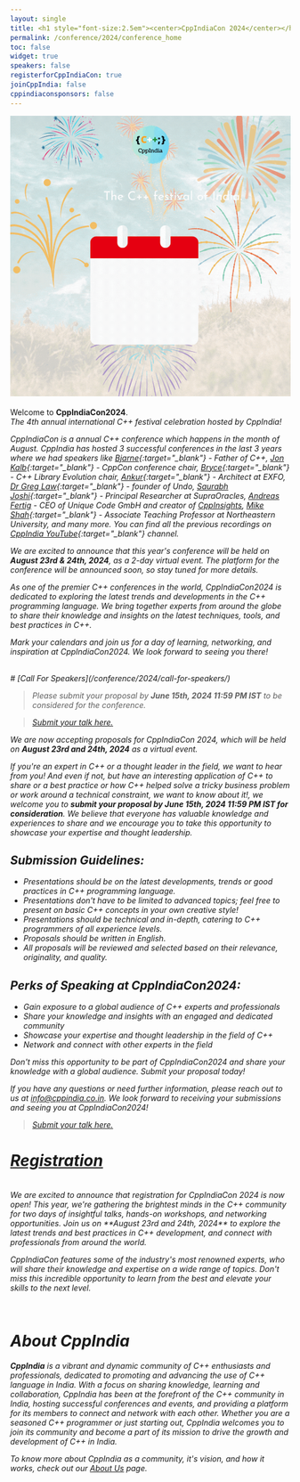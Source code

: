 ```yaml
---
layout: single
title: <h1 style="font-size:2.5em"><center>CppIndiaCon 2024</center></h1><center><p style="font-size:1.5em">The C++ festival of India</p><center>
permalink: /conference/2024/conference_home
toc: false
widget: true
speakers: false
registerforCppIndiaCon: true
joinCppIndia: false
cppindiaconsponsors: false
---
```

<!-- <center><p style="font-size:1.5em">The C++ festival of India</p></center> -->

<a href="https://konfhub.com/cppindiacon2024" style="display:block;" target="_blank">
    <img src="/conference/2024/graphics/cppindiacon2024_square_banner.gif" alt="CppIndiaCon2024 Image">
</a>

<!-- <img src="/conference/2024/graphics/cppindiacon2024_square_banner.gif" alt="CppIndiaCon2024 Image"> -->

<!-- <div><script src="https://widget.konfhub.com/widget.js" button_id="btn_67003620bcfc"></script></div> -->
<div><script src="https://widget.konfhub.com/widget.js" button_id="btn_67003620bcfc"></script></div>

<!-- <div><script src=https://widget.konfhub.com/widget.js button_id="btn_67003620bcfc"></script></div> -->
<br>
Welcome to <strong>CppIndiaCon2024</strong>.<br> 
<i>The 4th annual international C++ festival<i> celebration hosted by CppIndia!

CppIndiaCon is a annual C++ conference which happens in the month of August. CppIndia has hosted 3 successful conferences in the last 3 years where we had speakers like [Bjarne](https://www.stroustrup.com/){:target="_blank"} - Father of C++, [Jon Kalb](https://twitter.com/_JonKalb){:target="_blank"} - CppCon conference chair, [Bryce](https://twitter.com/blelbach){:target="_blank"} - C++ Library Evolution chair, [Ankur](https://ankursatle.wordpress.com/){:target="_blank"} - Architect at EXFO, [Dr Greg Law](https://undo.io/about-us/undo/leadership-team/greg-law/){:target="_blank"} - founder of Undo, [Saurabh Joshi](https://sbjoshi.github.io/){:target="_blank"} - Principal Researcher at SupraOracles, [Andreas Fertig](https://de.linkedin.com/in/andreasfertig) - CEO of Unique Code GmbH and creator of [CppInsights](https://cppinsights.io), [Mike Shah](https://mshah.io){:target="_blank"} - Associate Teaching Professor at Northeastern University, and many more. You can find all the previous recordings on [CppIndia YouTube](https://www.youtube.com/@CppIndiaUG){:target="_blank"} channel.

We are excited to announce that this year's conference will be held on **August 23rd & 24th, 2024**, as a 2-day virtual event. The platform for the conference will be announced soon, so stay tuned for more details.

As one of the premier C++ conferences in the world, CppIndiaCon2024 is dedicated to exploring the latest trends and developments in the C++ programming language. We bring together experts from around the globe to share their knowledge and insights on the latest techniques, tools, and best practices in C++.

Mark your calendars and join us for a day of learning, networking, and inspiration at CppIndiaCon2024. We look forward to seeing you there!

<!-- <div><script src=https://widget.konfhub.com/widget.js button_id="btn_67003620bcfc"></script></div> -->
<div><script src="https://widget.konfhub.com/widget.js" button_id="btn_67003620bcfc"></script></div>
<br>
# [Call For Speakers](/conference/2024/call-for-speakers/)

> Please submit your proposal by **June 15th, 2024  11:59 PM IST** to be considered for the conference.

> [Submit your talk here.](/conference/2024/call-for-speakers/)

We are now accepting proposals for CppIndiaCon 2024, which will be held on **August 23rd and 24th, 2024** as a virtual event.

If you're an expert in C++ or a thought leader in the field, we want to hear from you! And even if not, but have an interesting application of C++ to share or a best practice or how C++ helped solve a tricky business problem or work around a technical constraint, we want to know about it!, we welcome you to **submit your proposal by June 15th, 2024 11:59 PM IST for consideration**. We believe that everyone has valuable knowledge and experiences to share and we encourage you to take this opportunity to showcase your expertise and thought leadership.

## Submission Guidelines:

- Presentations should be on the latest developments, trends or good practices in C++ programming language.
- Presentations don't have to be limited to advanced topics; feel free to present on basic C++ concepts in your own creative style!
- Presentations should be technical and in-depth, catering to C++ programmers of all experience levels.
- Proposals should be written in English.
- All proposals will be reviewed and selected based on their relevance, originality, and quality.

## Perks of Speaking at CppIndiaCon2024:

- Gain exposure to a global audience of C++ experts and professionals
- Share your knowledge and insights with an engaged and dedicated community
- Showcase your expertise and thought leadership in the field of C++
- Network and connect with other experts in the field

Don't miss this opportunity to be part of CppIndiaCon2024 and share your knowledge with a global audience. Submit your proposal today!

If you have any questions or need further information, please reach out to us at [info@cppindia.co.in](mailto:info@cppindia.co.in). We look forward to receiving your submissions and seeing you at CppIndiaCon2024!

> [Submit your talk here.](/conference/2024/call-for-speakers/)

# [Registration](/conference/2024/CppIndiaCon-reg-form/)
<div><script src="https://widget.konfhub.com/widget.js" button_id="btn_67003620bcfc"></script></div>
<br>
We are excited to announce that registration for CppIndiaCon 2024 is now open! This year, we're gathering the brightest minds in the C++ community for two days of insightful talks, hands-on workshops, and networking opportunities. Join us on **August 23rd and 24th, 2024** to explore the latest trends and best practices in C++ development, and connect with professionals from around the world.

CppIndiaCon features some of the industry's most renowned experts, who will share their knowledge and expertise on a wide range of topics. Don't miss this incredible opportunity to learn from the best and elevate your skills to the next level.
<br>
<div><script src="https://widget.konfhub.com/widget.js" button_id="btn_67003620bcfc"></script></div>
<br>
<!-- # [Schedule](/conference/2024/schedule/) -->

<!-- We're thrilled to announce that the [talk schedule](/conference/2024/schedule/) for CppIndiaCon 2024 is now available! 

This year's conference is set to be a 2 day of in-depth technical presentations and insightful conversations with C++ leaders from around the world. <br>
Don't miss out on this unique chance to broaden your knowledge and enhance your skills in the field of C++. Register now to secure your spot at CppIndiaCon 2024 and join us for two days of insightful talks, hands-on workshops, and networking opportunities on **August 4th & 5th, 2024**! We can't wait to see you there! -->
<!-- 
# [Sponsorships](/conference/2024/Sponsor/)
Become a sponsor of CppIndiaCon2024 and support the C++ community! To learn more about our sponsorship opportunities and packages, visit our [sponsorship page](/conference/2024/Sponsor/) today. Let's work together to make this event a success!   -->

# About CppIndia 

**CppIndia** is a vibrant and dynamic community of C++ enthusiasts and professionals, dedicated to promoting and advancing the use of C++ language in India. With a focus on sharing knowledge, learning and collaboration, CppIndia has been at the forefront of the C++ community in India, hosting successful conferences and events, and providing a platform for its members to connect and network with each other. Whether you are a seasoned C++ programmer or just starting out, CppIndia welcomes you to join its community and become a part of its mission to drive the growth and development of C++ in India.

To know more about CppIndia as a community, it's vision, and how it works, check out our [About Us](/about_us) page.
